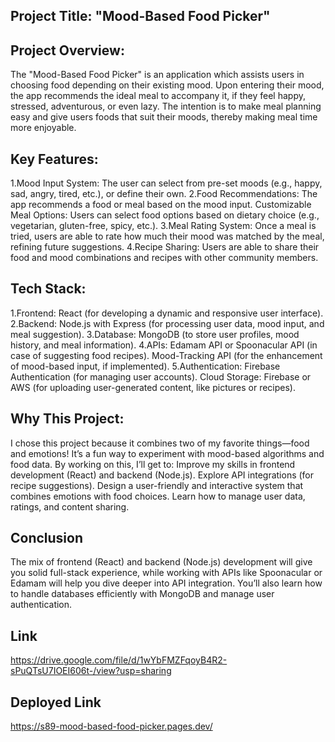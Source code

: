 ## Project Title: "Mood-Based Food Picker"

## Project Overview:
The "Mood-Based Food Picker" is an application which assists users in choosing food depending on their existing mood. Upon entering their mood, the app recommends the ideal meal to accompany it, if they feel happy, stressed, adventurous, or even lazy. The intention is to make meal planning easy and give users foods that suit their moods, thereby making meal time more enjoyable.

## Key Features:
1.Mood Input System: The user can select from pre-set moods (e.g., happy, sad, angry, tired, etc.), or define their own.
2.Food Recommendations: The app recommends a food or meal based on the mood input. Customizable Meal Options: Users can select food options based on dietary choice (e.g., vegetarian, gluten-free, spicy, etc.).
3.Meal Rating System: Once a meal is tried, users are able to rate how much their mood was matched by the meal, refining future suggestions.
4.Recipe Sharing: Users are able to share their food and mood combinations and recipes with other community members.

## Tech Stack:
1.Frontend: React (for developing a dynamic and responsive user interface).
2.Backend: Node.js with Express (for processing user data, mood input, and meal suggestion). 
3.Database: MongoDB (to store user profiles, mood history, and meal information). 
4.APIs: Edamam API or Spoonacular API (in case of suggesting food recipes). Mood-Tracking API (for the enhancement of mood-based input, if implemented). 
5.Authentication: Firebase Authentication (for managing user accounts). Cloud Storage: Firebase or AWS (for uploading user-generated content, like pictures or recipes).

## Why This Project:
I chose this project because it combines two of my favorite things—food and emotions! It’s a fun way to experiment with mood-based algorithms and food data. By working on this, 
I’ll get to: 
Improve my skills in frontend development (React) and backend (Node.js). Explore API integrations (for recipe suggestions). Design a user-friendly and interactive system that combines emotions with food choices. Learn how to manage user data, ratings, and content sharing.

## Conclusion
The mix of frontend (React) and backend (Node.js) development will give you solid full-stack experience, while working with APIs like Spoonacular or Edamam will help you dive deeper into API integration. You’ll also learn how to handle databases efficiently with MongoDB and manage user authentication.

## Link
https://drive.google.com/file/d/1wYbFMZFqoyB4R2-sPuQTsU7IOEI606t-/view?usp=sharing


## Deployed Link
https://s89-mood-based-food-picker.pages.dev/